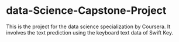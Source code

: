 # data-Science-Capstone-Project
This is the project for the data science specialization by Coursera. It involves the text prediction using the keyboard text data of Swift Key.

